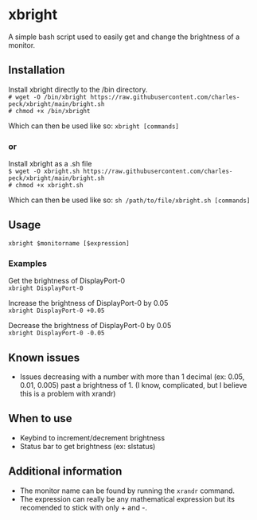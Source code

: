 # xbright
A simple bash script used to easily get and change the brightness of a monitor.

## Installation

Install xbright directly to the /bin directory.<br>
`# wget -O /bin/xbright https://raw.githubusercontent.com/charles-peck/xbright/main/bright.sh`<br>
`# chmod +x /bin/xbright`<br>

Which can then be used like so: `xbright [commands]`

### or

Install xbright as a .sh file<br>
`$ wget -O xbright.sh https://raw.githubusercontent.com/charles-peck/xbright/main/bright.sh`<br>
`# chmod +x xbright.sh`<br>

Which can then be used like so: `sh /path/to/file/xbright.sh [commands]`

## Usage
`xbright $monitorname [$expression]`

### Examples

Get the brightness of DisplayPort-0<br>
`xbright DisplayPort-0`

Increase the brightness of DisplayPort-0 by 0.05<br>
`xbright DisplayPort-0 +0.05`

Decrease the brightness of DisplayPort-0 by 0.05<br>
`xbright DisplayPort-0 -0.05`

## Known issues
- Issues decreasing with a number with more than 1 decimal (ex: 0.05, 0.01, 0.005) past a brightness of 1. (I know, complicated, but I believe this is a problem with xrandr)  

## When to use
- Keybind to increment/decrement brightness
- Status bar to get brightness (ex: slstatus)

## Additional information
- The monitor name can be found by running the `xrandr` command.
- The expression can really be any mathematical expression but its recomended to stick with only + and -.
